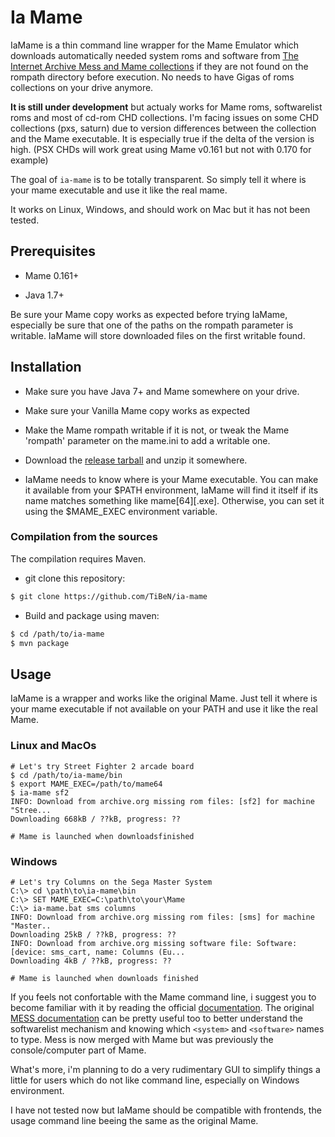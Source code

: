 Ia Mame
=======

IaMame is a thin command line wrapper for the Mame Emulator which downloads
automatically needed system roms and software from [The Internet Archive 
Mess and Mame collections](https://archive.org/details/messmame) if they are 
not found on the rompath directory before execution.
No needs to have Gigas of roms collections on your drive anymore.

**It is still under development** but actualy works for Mame roms, softwarelist 
roms
and most of cd-rom CHD collections. I'm facing issues on some CHD collections 
(pxs, saturn) due to version differences between the collection and the 
Mame executable. It is especially true if the delta of the version is high.
(PSX CHDs will work great using Mame v0.161 but not with 0.170 for example)

The goal of `ia-mame` is to be totally transparent. So simply tell it where is
your mame executable and use it like the real mame. 

It works on Linux, Windows, and should work on Mac but it has not been tested.

Prerequisites
-------------

- Mame 0.161+

- Java 1.7+

Be sure your Mame copy works as expected before trying IaMame, especially 
be sure that one of the paths on the rompath parameter is writable. IaMame 
will store downloaded files on the first writable found.

Installation
------------

- Make sure you have Java 7+ and Mame somewhere on your drive.

- Make sure your Vanilla Mame copy works as expected

- Make the Mame rompath writable if it is not, or tweak the Mame
  'rompath' parameter on the mame.ini to add a writable one.

- Download the 
  [release tarball](https://github.com/TiBeN/ia-mame/releases/latest) and 
  unzip it somewhere.

- IaMame needs to know where is your Mame executable. You can make it 
  available from your $PATH environment, IaMame will find it itself if its 
  name matches something like mame[64][.exe]. Otherwise, you can set it
  using the $MAME_EXEC environment variable.
 
### Compilation from the sources

The compilation requires Maven.

- git clone this repository:

```bash
$ git clone https://github.com/TiBeN/ia-mame
```

- Build and package using maven:

```bash
$ cd /path/to/ia-mame
$ mvn package
```

Usage
-----

IaMame is a wrapper and works like the original Mame. Just tell it where
is your mame executable if not available on your PATH and use it like the
real Mame.

### Linux and MacOs

```
# Let's try Street Fighter 2 arcade board
$ cd /path/to/ia-mame/bin
$ export MAME_EXEC=/path/to/mame64
$ ia-mame sf2
INFO: Download from archive.org missing rom files: [sf2] for machine "Stree...
Downloading 668kB / ??kB, progress: ??

# Mame is launched when downloadsfinished
```

### Windows 

```
# Let's try Columns on the Sega Master System
C:\> cd \path\to\ia-mame\bin
C:\> SET MAME_EXEC=C:\path\to\your\Mame
C:\> ia-mame.bat sms columns
INFO: Download from archive.org missing rom files: [sms] for machine "Master..
Downloading 25kB / ??kB, progress: ??
INFO: Download from archive.org missing software file: Software: [device: sms_cart, name: Columns (Eu...
Downloading 4kB / ??kB, progress: ??

# Mame is launched when downloads finished
```

If you feels not confortable with the Mame command line, i suggest you to
become familiar with it by reading the official 
[documentation](http://docs.mamedev.org/). The original [MESS
documentation](http://www.mess.org/mess/howto) can be pretty useful too to 
better understand the softwarelist mechanism and knowing which `<system>` 
and `<software>` names to type. Mess is now merged with Mame but was 
previously the console/computer part of Mame. 

What's more, i'm planning to do a very rudimentary GUI to simplify things a
little for users which do not like command line, especially on Windows
environment.

I have not tested now but IaMame should be compatible with frontends, the
usage command line beeing the same as the original Mame.
